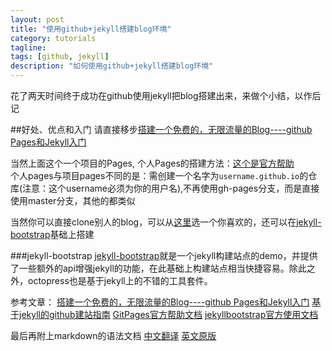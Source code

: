 ```yaml
---
layout: post
title: "使用github+jekyll搭建blog环境"
category: tutorials
tagline: 
tags: [github, jekyll]
description: "如何使用github+jekyll搭建blog环境"
---
```

花了两天时间终于成功在github使用jekyll把blog搭建出来，来做个小结，以作后记

##好处、优点和入门
请直接移步[搭建一个免费的，无限流量的Blog----github Pages和Jekyll入门](http://www.ruanyifeng.com/blog/2012/08/blogging_with_jekyll.html)

当然上面这个一个项目的Pages, 个人Pages的搭建方法：[这个是官方帮助](http://pages.github.com/)    
个人pages与项目pages不同的是：需创建一个名字为`username.github.io`的仓库(注意：这个username必须为你的用户名),不再使用gh-pages分支，而是直接使用master分支，其他的都类似

当然你可以直接clone别人的blog，可以从[这里](https://github.com/mojombo/jekyll/wiki/Sites)选一个你喜欢的，还可以在[jekyll-bootstrap](http://jekyllbootstrap.com/)基础上搭建

###jekyll-bootstrap
[jekyll-bootstrap](http://jekyllbootstrap.com/)就是一个jekyll构建站点的demo，并提供了一些额外的api增强jekyll的功能，在此基础上构建站点相当快捷容易。除此之外，octopress也是基于jekyll上的不错的工具套件。

参考文章：
[搭建一个免费的，无限流量的Blog----github Pages和Jekyll入门](http://www.ruanyifeng.com/blog/2012/08/blogging_with_jekyll.html)
[基于jekyll的github建站指南](http://jiyeqian.github.io/2012/07/host-your-pages-at-github-using-jekyll/)
[GitPages官方帮助文档](http://pages.github.com/)
[jekyllbootstrap官方使用文档](http://jekyllbootstrap.com/)

最后再附上markdown的语法文档
[中文翻译](https://github.com/othree/markdown-syntax-zhtw/blob/master/syntax.md)
[英文原版](http://daringfireball.net/projects/markdown/syntax)
